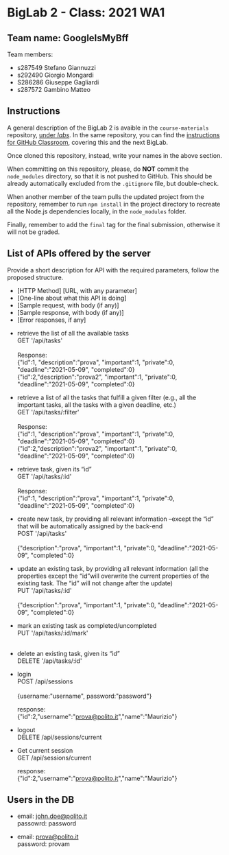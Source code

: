 # BigLab 2 - Class: 2021 WA1

## Team name: GoogleIsMyBff

Team members:
* s287549 Stefano Giannuzzi
* s292490 Giorgio Mongardi 
* S286286 Giuseppe Gagliardi
* s287572 Gambino Matteo

## Instructions

A general description of the BigLab 2 is avaible in the `course-materials` repository, [under _labs_](https://github.com/polito-WA1-AW1-2021/course-materials/tree/main/labs/BigLab2/BigLab2.pdf). In the same repository, you can find the [instructions for GitHub Classroom](https://github.com/polito-WA1-AW1-2021/course-materials/tree/main/labs/GH-Classroom-BigLab-Instructions.pdf), covering this and the next BigLab.

Once cloned this repository, instead, write your names in the above section.

When committing on this repository, please, do **NOT** commit the `node_modules` directory, so that it is not pushed to GitHub.
This should be already automatically excluded from the `.gitignore` file, but double-check.

When another member of the team pulls the updated project from the repository, remember to run `npm install` in the project directory to recreate all the Node.js dependencies locally, in the `node_modules` folder.

Finally, remember to add the `final` tag for the final submission, otherwise it will not be graded.

## List of APIs offered by the server

Provide a short description for API with the required parameters, follow the proposed structure.

* [HTTP Method] [URL, with any parameter]
* [One-line about what this API is doing]
* [Sample request, with body (if any)]
* [Sample response, with body (if any)]
* [Error responses, if any]

- retrieve the list of all the available tasks <br>
  GET '/api/tasks' <br>
  <br>
  Response:<br>
  {"id":1, "description":"prova", "important":1, "private":0, "deadline":"2021-05-09", "completed":0}<br>
  {"id":2,"description":"prova2", "important":1, "private":0, "deadline":"2021-05-09", "completed":0}<br>
- retrieve a list of all the tasks that fulfill a given filter (e.g., all the important tasks, all the tasks with a given deadline, etc.)<br>
    GET '/api/tasks/:filter'<br>
      <br>
  Response:<br>
  {"id":1, "description":"prova", "important":1, "private":0, "deadline":"2021-05-09", "completed":0}<br>
  {"id":2,"description":"prova2", "important":1, "private":0, "deadline":"2021-05-09", "completed":0}<br>
- retrieve task, given its “id” <br>
    GET '/api/tasks/:id'<br>
      <br>
  Response:<br>
  {"id":1, "description":"prova", "important":1, "private":0, "deadline":"2021-05-09", "completed":0}<br>
- create new task, by providing all relevant information –except the “id” that will be automatically assigned by the back-end <br>
    POST '/api/tasks'<br>
    <br>
    {"description":"prova", "important":1, "private":0, "deadline":"2021-05-09", "completed":0}
- update an existing task, by providing all relevant information (all the properties except the “id”will overwrite the current properties of the existing task. The “id” will not change after the update) <br>
    PUT '/api/tasks/:id'<br>
    <br>
    {"description":"prova", "important":1, "private":0, "deadline":"2021-05-09", "completed":0}
- mark an existing task as completed/uncompleted <br>
    PUT '/api/tasks/:id/mark' <br>
    <br>

- delete an existing task, given its “id” <br>
    DELETE '/api/tasks/:id'

- login<br>
  POST /api/sessions<br>
  <br>
  {username:"username", password:"password"}<br>

  response:<br>
  {"id":2,"username":"prova@polito.it","name":"Maurizio"}<br>
- logout<br>
  DELETE /api/sessions/current<br>

- Get current session<br>
  GET /api/sessions/current<br>

  response:<br>
  {"id":2,"username":"prova@polito.it","name":"Maurizio"}


## Users in the DB
- email: john.doe@polito.it<br>
  passowrd: password

- email: prova@polito.it<br>
  password: provam